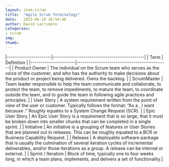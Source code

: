 ```yaml
---
layout: item-scrum
title:  "Agile Scrum Terminology"
date:   2015-06-19 16:54:46
author: David Larrimore
categories:
- scrum
img: 
thumb: 
---
```


|----------------------|---------------------------------------------|
|       Term           |                  Definition                 |
|----------------------|---------------------------------------------|
|    Product Owner     | The individual on the Scrum team who serves as the voice of the customer, and who has the authority to make decisions about the product or project being delivered. Owns the backlog. |
|     ScrumMaster      | Team leader responsible to help the team communicate and collaborate, to protect the team, to remove impediments, to mature the team, to coordinate outside the team, and to guide the team in following agile practices and principles. |
|      User Story      | A system requirement written from the point of view of the user or customer. Typically follows the format: “As a <who>, I want <want functionality> because <why>.” Roughly equates to a System Change Request (SCR). |
|    Epic User Story   | An Epic User Story is a requirement that is so large, that it must be broken down into smaller chunks that can be completed in a single sprint. |
|      Initiative      | An initiative is a grouping of features or User Stories that are planned out in releases. This can be roughly equated to a BCR or Business Capability Request. |
|     Release          | A deployable software package that is usually the culmination of several iteration cycles of incremental deliverables, and/or those iterations as a group. A release can be internal or external. |
|  Sprint / Iteration  | Block of time, typically one to four weeks long, in which a team plans, implements, and delivers a set of functionality.| 



